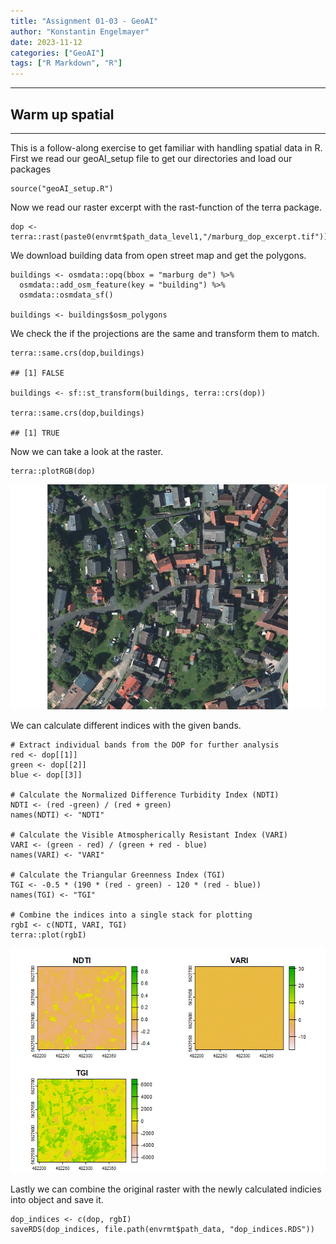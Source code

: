 ```yaml
---
title: "Assignment 01-03 - GeoAI"
author: "Konstantin Engelmayer"
date: 2023-11-12
categories: ["GeoAI"]
tags: ["R Markdown", "R"]
---
```


------------------------------------------------------------------------

## Warm up spatial

------------------------------------------------------------------------

This is a follow-along exercise to get familiar with handling spatial
data in R. First we read our geoAI\_setup file to get our directories
and load our packages

    source("geoAI_setup.R")

Now we read our raster excerpt with the rast-function of the terra
package.

    dop <- terra::rast(paste0(envrmt$path_data_level1,"/marburg_dop_excerpt.tif"))

We download building data from open street map and get the polygons.

    buildings <- osmdata::opq(bbox = "marburg de") %>%
      osmdata::add_osm_feature(key = "building") %>%
      osmdata::osmdata_sf()

    buildings <- buildings$osm_polygons

We check the if the projections are the same and transform them to
match.

    terra::same.crs(dop,buildings)

    ## [1] FALSE

    buildings <- sf::st_transform(buildings, terra::crs(dop))

    terra::same.crs(dop,buildings)

    ## [1] TRUE

Now we can take a look at the raster.

    terra::plotRGB(dop)

![Plot1](unnamed-chunk-5-1.png)

We can calculate different indices with the given bands.

    # Extract individual bands from the DOP for further analysis
    red <- dop[[1]]
    green <- dop[[2]]
    blue <- dop[[3]]

    # Calculate the Normalized Difference Turbidity Index (NDTI)
    NDTI <- (red -green) / (red + green)
    names(NDTI) <- "NDTI"

    # Calculate the Visible Atmospherically Resistant Index (VARI)
    VARI <- (green - red) / (green + red - blue)
    names(VARI) <- "VARI"

    # Calculate the Triangular Greenness Index (TGI)
    TGI <- -0.5 * (190 * (red - green) - 120 * (red - blue))
    names(TGI) <- "TGI"

    # Combine the indices into a single stack for plotting
    rgbI <- c(NDTI, VARI, TGI)
    terra::plot(rgbI)

![Plot2](unnamed-chunk-6-1.png)

Lastly we can combine the original raster with the newly calculated
indicies into object and save it.

    dop_indices <- c(dop, rgbI)
    saveRDS(dop_indices, file.path(envrmt$path_data, "dop_indices.RDS"))
